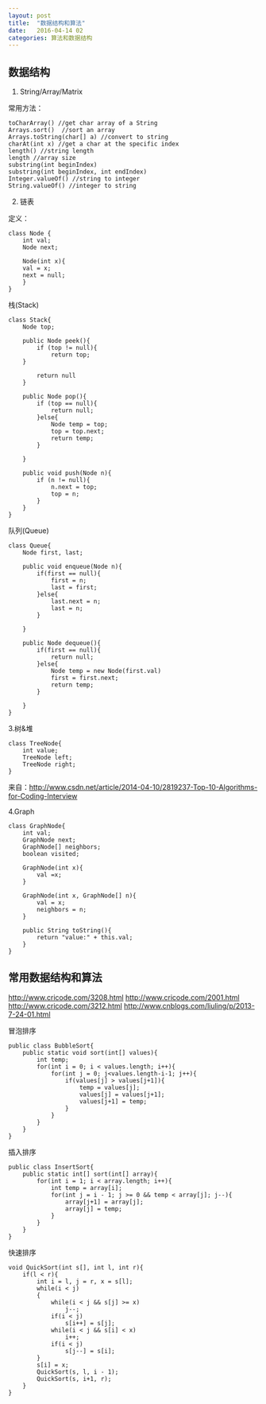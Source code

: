 ```yaml
---
layout: post
title:  "数据结构和算法"
date:   2016-04-14 02
categories: 算法和数据结构
---
```




## 数据结构 ##

1. String/Array/Matrix

常用方法：

	toCharArray() //get char array of a String
	Arrays.sort()  //sort an array
	Arrays.toString(char[] a) //convert to string
	charAt(int x) //get a char at the specific index
	length() //string length
	length //array size 
	substring(int beginIndex) 
	substring(int beginIndex, int endIndex)
	Integer.valueOf() //string to integer
	String.valueOf() //integer to string

2. 链表

定义：

	class Node {
		int val;
		Node next;
	
		Node(int x){
		val = x;
		next = null;
		}
	}

栈(Stack)

	class Stack{
		Node top;
	
		public Node peek(){
			if (top != null){
				return top;
		}
	
			return null
		}
	
		public Node pop(){
			if (top == null){
				return null;
			}else{
				Node temp = top;
				top = top.next;
				return temp;
			}
	
		}
	
		public void push(Node n){
			if (n != null){
				n.next = top;
				top = n;
			}
		}
	}

队列(Queue)

	class Queue{
		Node first, last;
	
		public void enqueue(Node n){
			if(first == null){
				first = n;
				last = first;
			}else{
				last.next = n;
				last = n;
			}
	
		}
	
		public Node dequeue(){
			if(first == null){
				return null;
			}else{
				Node temp = new Node(first.val)
				first = first.next;
				return temp;
			}
	
		}
	}


3.树&堆

	class TreeNode{
		int value;
		TreeNode left;
		TreeNode right;
	}

来自：http://www.csdn.net/article/2014-04-10/2819237-Top-10-Algorithms-for-Coding-Interview

4.Graph

	class GraphNode{
		int val;
		GraphNode next;
		GraphNode[] neighbors;
		boolean visited;
	
		GraphNode(int x){
			val =x;
		}
	
		GraphNode(int x, GraphNode[] n){
			val = x;
			neighbors = n;
		}
	
		public String toString(){
			return "value:" + this.val;
		}
	}


## 常用数据结构和算法 ##
http://www.cricode.com/3208.html
http://www.cricode.com/2001.html
http://www.cricode.com/3212.html
http://www.cnblogs.com/liuling/p/2013-7-24-01.html


冒泡排序

	public class BubbleSort{
		public static void sort(int[] values){
			int temp;
			for(int i = 0; i < values.length; i++){
				for(int j = 0; j<values.length-i-1; j++){
					if(values[j] > values[j+1]){
						temp = values[j];
						values[j] = values[j+1];
						values[j+1] = temp;
					}
				}
			}
		}
	}


插入排序

	public class InsertSort{
		public static int[] sort(int[] array){
			for(int i = 1; i < array.length; i++){
				int temp = array[i];
				for(int j = i - 1; j >= 0 && temp < array[j]; j--){
					array[j+1] = array[j];
					array[j] = temp;
				}
			}
		}
	}


快速排序

	void QuickSort(int s[], int l, int r){
		if(l < r){
			int i = l, j = r, x = s[l];
			while(i < j)
			{
				while(i < j && s[j] >= x)
					j--;
				if(i < j)
					s[i++] = s[j];
				while(i < j && s[i] < x)
					i++;
				if(i < j)
					s[j--] = s[i];
			}
			s[i] = x;
			QuickSort(s, l, i - 1);
			QuickSort(s, i+1, r);
		}
	}


